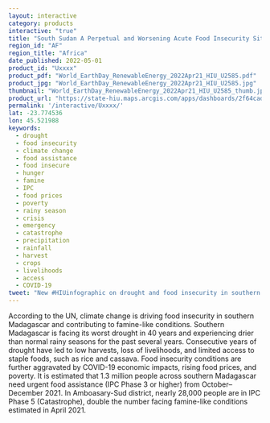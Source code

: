 ```yaml
---
layout: interactive
category: products
interactive: "true"
title: "South Sudan A Perpetual and Worsening Acute Food Insecurity Situation 2016-2021"
region_id: "AF" 
region_title: "Africa" 
date_published: 2022-05-01
product_id: "Uxxxx"
product_pdf: "World_EarthDay_RenewableEnergy_2022Apr21_HIU_U2585.pdf"
product_jpg: "World_EarthDay_RenewableEnergy_2022Apr21_HIU_U2585.jpg"
thumbnail: "World_EarthDay_RenewableEnergy_2022Apr21_HIU_U2585_thumb.jpg"
product_url: "https://state-hiu.maps.arcgis.com/apps/dashboards/2f64cad755ea4b5da8d36bb2c949500e"
permalink: '/interactive/Uxxxx/'
lat: -23.774536
lon: 45.521988
keywords:
  - drought
  - food insecurity
  - climate change
  - food assistance
  - food insecure
  - hunger
  - famine
  - IPC
  - food prices
  - poverty
  - rainy season
  - crisis
  - emergency
  - catastrophe
  - precipitation
  - rainfall
  - harvest
  - crops
  - livelihoods
  - access
  - COVID-19
tweet: "New #HIUinfographic on drought and food insecurity in southern Madagascar:"
---
```

According to the UN, climate change is driving food insecurity in southern Madagascar and contributing to famine-like conditions. Southern Madagascar is facing its worst drought in 40 years and experiencing drier than normal rainy seasons for the past several years. Consecutive years of drought have led to low harvests, loss of livelihoods, and limited access to staple foods, such as rice and cassava. Food insecurity conditions are further aggravated by COVID-19 economic impacts, rising food prices, and poverty. It is estimated that 1.3 million people across southern Madagascar need urgent food assistance (IPC Phase 3 or higher) from October–December 2021. In Amboasary-Sud district, nearly 28,000 people are in IPC Phase 5 (Catastrophe), double the number facing famine-like conditions estimated in April 2021.
